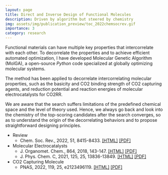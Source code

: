 ```yaml
---
layout: page
title: Direct and Inverse Design of Functional Molecules
description: Driven by algorithm but steered by chemistry
img: assets/img/publication_preview/toc_2022chemsocrev.gif
importance: 3
category: research
---
```


Functional materials can have multiple key properties that intercorrelate with each other. To decorrelate the properties and to achieve efficient automated optimization, I have developed Molecular Genetic Algorithm (MolGA), a open-source *Python* code specialized at globally optimizing molecular systems.

The method has been applied to decorrelate intercorrelating molecular properties, such as the basicity and CO2 binding strength of CO2 capturing agents, and reduction potential and reaction energies of molecular electrocatalysts for CO2RR.

We are aware that the search suffers limitations of the predefined chemical space and the level of theory used. Hence, we always go back and look into the chemistry of the top-scoring candidates after the search converges, so as to understand the origin of the decorrelating behaviors and to propose straightforward designing principles.

- Review
  - Chem. Soc. Rev., 2022, 51, 8415-8433. [[HTML]](https://doi.org/10.1039/D2CS00367H) [[PDF]](https://zishengz.github.io/assets/pdf/papers/2022chemsocrev.pdf)
- Molecular Electrocatalysts
  - J. Organomet. Chem., 864, 2018, 143-147. [[HTML]](https://www.sciencedirect.com/science/article/pii/S0022328X18301657) [[PDF]](https://zishengz.github.io/assets/pdf/papers/2018jomc.pdf)
  - J. Phys. Chem. C, 2021, 125, 25, 13836-13849. [[HTML]](https://pubs.acs.org/doi/abs/10.1021/acs.jpcc.1c02508) [[PDF]](https://zishengz.github.io/assets/pdf/papers/2021jpcc.pdf)
- CO2 Capturing Molecule
  - PNAS, 2022, 119, 25, e2123496119. [[HTML]](https://www.pnas.org/doi/abs/10.1073/pnas.2123496119) [[PDF]](https://zishengz.github.io/assets/pdf/papers/2022pnas.pdf)